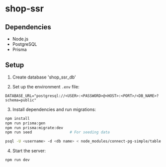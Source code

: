 # shop-ssr

## Dependencies

- Node.js
- PostgreSQL
- Prisma

## Setup

1. Create database 'shop_ssr_db'

2. Set up the environment `.env` file:

```env
DATABASE_URL="postgresql://<USER>:<PASSWORD>@<HOST>:<PORT>/<DB_NAME>?schema=public"
```


3. Install dependencies and run migrations:

```zsh
npm install
npm run prisma:gen
npm run prisma:migrate:dev
npm run seed                 # For seeding data

psql -U <username> -d <db name> < node_modules/connect-pg-simple/table.sql
```

4. Start the server:

```zsh
npm run dev
```
